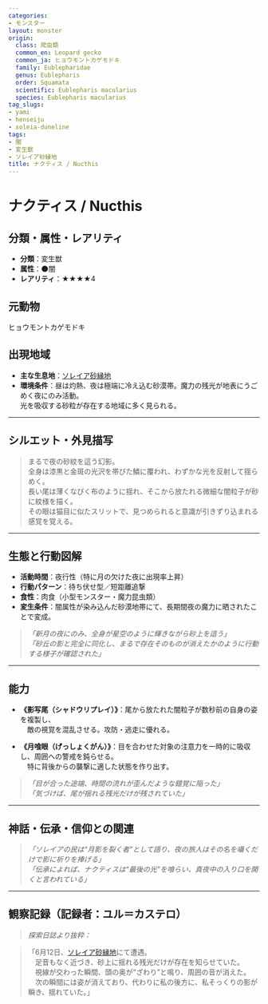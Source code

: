 ```yaml
---
categories:
- モンスター
layout: monster
origin:
  class: 爬虫類
  common_en: Leopard gecko
  common_ja: ヒョウモントカゲモドキ
  family: Eublepharidae
  genus: Eublepharis
  order: Squamata
  scientific: Eublepharis macularius
  species: Eublepharis macularius
tag_slugs:
- yami
- henseiju
- soleia-duneline
tags:
- 闇
- 変生獣
- ソレイア砂縁地
title: ナクティス / Nucthis
---
```


# ナクティス / Nucthis

## 分類・属性・レアリティ

* **分類**：変生獣  
* **属性**：🌑闇  
* **レアリティ**：★★★★4

## 元動物
ヒョウモントカゲモドキ

## 出現地域

* **主な生息地**：[ソレイア砂縁地](../place/soleia_duneline.md)  
* **環境条件**：昼は灼熱、夜は極端に冷え込む砂漠帯。魔力の残光が地表にうごめく夜にのみ活動。  
  光を吸収する砂粒が存在する地域に多く見られる。

---

## シルエット・外見描写

> まるで夜の砂紋を這う幻影。  
> 全身は漆黒と金斑の光沢を帯びた鱗に覆われ、わずかな光を反射して揺らめく。  
> 長い尾は薄くなびく布のように揺れ、そこから放たれる微細な闇粒子が砂に紋様を描く。  
> その眼は猫目に似たスリットで、見つめられると意識が引きずり込まれる感覚を覚える。

---

## 生態と行動図解

* **活動時間**：夜行性（特に月の欠けた夜に出現率上昇）
* **行動パターン**：待ち伏せ型／短距離追撃  
* **食性**：肉食（小型モンスター・魔力昆虫類）  
* **変生条件**：闇属性が染み込んだ砂漠地帯にて、長期間夜の魔力に晒されたことで変成。

> *「新月の夜にのみ、全身が星空のように輝きながら砂上を這う」*  
> *「砂丘の影と完全に同化し、まるで存在そのものが消えたかのように行動する様子が確認された」*

---

## 能力

* **《影写尾（シャドウリプレイ）》**：尾から放たれた闇粒子が数秒前の自身の姿を複製し、  
　敵の視覚を混乱させる。攻防・逃走に優れる。

* **《月喰眼（げっしょくがん）》**：目を合わせた対象の注意力を一時的に吸収し、周囲への警戒を鈍らせる。  
　特に背後からの襲撃に適した状態を作り出す。

> *「目が合った途端、時間の流れが歪んだような錯覚に陥った」*  
> *「気づけば、尾が揺れる残光だけが残されていた」*

---

## 神話・伝承・信仰との関連

> *「ソレイアの民は“月影を裂く者”として語り、夜の旅人はその名を囁くだけで影に祈りを捧げる」*  
> *「伝承によれば、ナクティスは“最後の光”を喰らい、真夜中の入り口を開くと言われている」*

---

## 観察記録（記録者：ユル＝カステロ）

> *探索日誌より抜粋：*

> 「6月12日、[ソレイア砂縁地](../place/soleia_duneline.md)にて遭遇。  
　足音もなく近づき、砂上に揺れる残光だけが存在を知らせていた。  
　視線が交わった瞬間、頭の奥が“ざわり”と鳴り、周囲の音が消えた。  
　次の瞬間には姿が消えており、代わりに私の後方に、私そっくりの影が瞬き、揺れていた。」